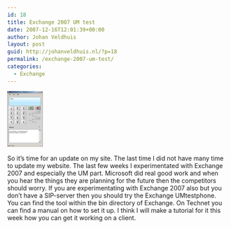 ```yaml
---
id: 18
title: Exchange 2007 UM test
date: 2007-12-16T12:01:39+00:00
author: Johan Veldhuis
layout: post
guid: http://johanveldhuis.nl/?p=18
permalink: /exchange-2007-um-test/
categories:
  - Exchange
---
```

[![Exchange 2007 UM test phone](/wp-content/uploads/2008/03/exchange.thumbnail.jpg)](/wp-content/uploads/2008/03/exchange.jpg "Exchange 2007 UM test phone") 

So it&#8217;s time for an update on my site. The last time I did not have many time to update my website. The last few weeks I experimentated with Exchange 2007 and especially the UM part. Microsoft did real good work and when you hear the things they are planning for the future then the competitors should worry. If you are experimentating with Exchange 2007 also but you don&#8217;t have a SIP-server then you should try the Exchange UMtestphone. You can find the tool within the bin directory of Exchange. On Technet you can find a manual on how to set it up. I think I will make a tutorial for it this week how you can get it working on a client.